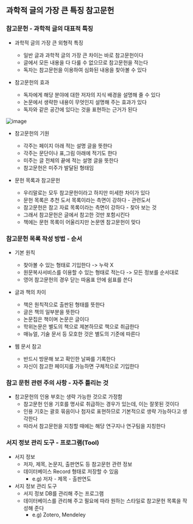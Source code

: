 ## 과학적 글의 가장 큰 특징 참고문헌

### 참고문헌 - 과학적 글의 대표적 특징
* 과학적 글의 가장 큰 외형적 특징
  * 일반 글과 과학적 글의 가장 큰 차이는 바로 참고문헌이다
  * 글에서 모든 내용을 다 다룰 수 없으므로 참고문헌을 적는다
  * 독자는 참고문헌을 이용하여 심화된 내용을 찾아볼 수 있다

* 참고문헌의 효과
  * 독자에게 해당 분야에 대한 저자의 지식 배경을 설명해 줄 수 있다
  * 논문에서 생략한 내용이 무엇인지 설명해 주는 효과가 있다
  * 독자와 같은 공간에 있다는 것을 표현하는 근거가 된다

![image](https://user-images.githubusercontent.com/68818952/140647496-c42f7c00-8de8-451a-a489-d49137d54c6c.png)
* 참고문헌의 기원
  * 각주는 페이지 아래 적는 설명 글을 뜻한다
  * 각주는 문단이나 표,그림 아래에 적기도 한다
  * 미주는 글 전체의 끝에 적는 설명 글을 뜻한다
  * 참고문헌은 미주가 발달된 형태임

* 문헌 목록과 참고문헌
  * 우리말로는 모두 참고문헌이라고 하지만 미세한 차이가 있다
  * 문헌 목록은 추천 도서 목록이라는 측면이 강하다 - 관련도서
  * 참고문헌은 참고 자료 목록이라는 측면이 강하다 - 찾아 보는 것
  * 그래서 참고문헌은 글에서 참고한 것만 포함시킨다
  * 책에는 문헌 목록이 어울리지만 논문엔 참고문헌이 맞다

### 참고문헌 목록 작성 방법 - 순서
* 기본 원칙
  * 찾아볼 수 있는 형태로 기입한다 -> 누락 X
  * 원문복사서비스를 이용할 수 있는 형태로 적는다 -> 모든 정보를 순서대로
  * 영어 참고문헌의 경우 닫는 따옴표 안에 쉼표를 쓴다

* 글과 책의 차이
  * 책은 원칙적으로 출판된 형태를 뜻한다
  * 글은 책의 일부분을 뜻한다
  * 논문집은 책이며 논문은 글이다
  * 학위논문은 별도의 책으로 제본하므로 책으로 취급한다
  * 매뉴얼, 기술 문서 등 모호한 것은 별도의 기준에 따른다

* 웹 문서 참고
  * 반드시 방문해 보고 확인한 날짜를 기록한다
  * 자신이 참고한 페이지를 가능하면 구체적으로 기입한다

### 참고 문헌 관련 주의 사항 - 자주 틀리는 것
* 참고문헌의 인용 부호는 생략 가능한 것으로 가정함
  * 참고문헌 인용 기호를 명사로 취급하는 경우가 있는데, 이는 잘못된 것이다
  * 인용 기호는 괄호 묶음이나 첨자로 표현하므로 기본적으로 생략 가능하다고 생각한다
  * 따라서 참고문헌을 지칭할 때에는 해당 연구지나 연구팀을 지칭한다

### 서지 정보 관리 도구 - 프로그램(Tool)
* 서지 정보
  * 저자, 제목, 논문지, 출판연도 등 참고문헌 관련 정보
  * 데이터베이스 Record 형태로 저장할 수 있음
    * e.g) 저자 - 제목 - 출판연도
* 서지 정보 관리 도구
  * 서지 정보 DB를 관리해 주는 프로그램
  * 데이터베이스를 관리해 주고 필요에 따라 원하는 스타일로 참고문헌 목록을 작성해 준다
    * e.g) Zotero, Mendeley
